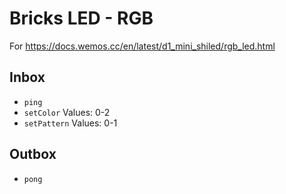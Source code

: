 # Bricks LED - RGB

For https://docs.wemos.cc/en/latest/d1_mini_shiled/rgb_led.html

## Inbox
- `ping`
- `setColor` Values: 0-2
- `setPattern` Values: 0-1

## Outbox
- `pong`
